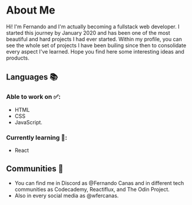 # About Me
Hi! I'm Fernando and I'm actually becoming a fullstack web developer. I started this journey by January 2020 and has been one of the most beautiful and hard projects I had ever started.
Within my profile, you can see the whole set of projects I have been builing since then to consolidate every aspect I've learned. Hope you find here some interesting ideas and products.

## Languages 📚
### Able to work on ✅: 
- HTML
- CSS
- JavaScript.
### Currently learning 🧐:
- React

## Communities 🤝
- You can find me in Discord as @Fernando Canas and in different tech communities as Codecademy, Reactiflux, and The Odin Project.
- Also in every social media as @wfercanas.
